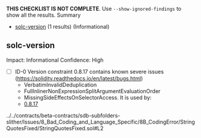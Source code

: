 **THIS CHECKLIST IS NOT COMPLETE**. Use `--show-ignored-findings` to show all the results.
Summary
 - [solc-version](#solc-version) (1 results) (Informational)
## solc-version
Impact: Informational
Confidence: High
 - [ ] ID-0
Version constraint 0.8.17 contains known severe issues (https://solidity.readthedocs.io/en/latest/bugs.html)
	- VerbatimInvalidDeduplication
	- FullInlinerNonExpressionSplitArgumentEvaluationOrder
	- MissingSideEffectsOnSelectorAccess.
It is used by:
	- [0.8.17](../../contracts/beta-contracts/sdb-subfolders-slither/Issues/8_Bad_Coding_and_Language_Specific/8B_CodingError/StringQuotesFixed/StringQuotesFixed.sol#L2)

../../contracts/beta-contracts/sdb-subfolders-slither/Issues/8_Bad_Coding_and_Language_Specific/8B_CodingError/StringQuotesFixed/StringQuotesFixed.sol#L2


